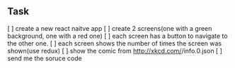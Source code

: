 ## Task
[  ] create a new react naitve app
[  ] create 2 screens(one with a green background, one with a red one)
[  ] each screen has a button to navigate to the other one.
[  ] each screen shows the number of times the screen was shown(use redux)
[  ] show the comic from http://xkcd.com/<numberOfTimesTheScreenIsShown>/info.0.json
[  ] send me the soruce code
